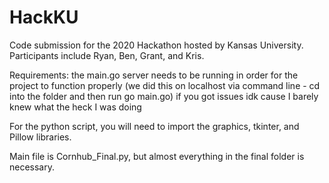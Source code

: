 # HackKU
Code submission for the 2020 Hackathon hosted by Kansas University. Participants include Ryan, Ben, Grant, and Kris.

Requirements:
the main.go server needs to be running in order for the project to function properly (we did this on localhost via command line - cd into the folder and then run go main.go)
if you got issues idk cause I barely knew what the heck I was doing

For the python script, you will need to import the graphics, tkinter, and Pillow libraries.

Main file is Cornhub_Final.py, but almost everything in the final folder is necessary.
